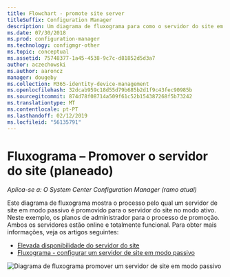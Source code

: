 ```yaml
---
title: Flowchart - promote site server
titleSuffix: Configuration Manager
description: Um diagrama de fluxograma para como o servidor do site em modo passivo é promovido como ativa no Configuration Manager.
ms.date: 07/30/2018
ms.prod: configuration-manager
ms.technology: configmgr-other
ms.topic: conceptual
ms.assetid: 75748377-1a45-4538-9c7c-d81852d5d3a7
author: aczechowski
ms.author: aaroncz
manager: dougeby
ms.collection: M365-identity-device-management
ms.openlocfilehash: 32dcab959c18d55d79b685b2d1f9c43fec90985b
ms.sourcegitcommit: 874d78f08714a509f61c52b154387268f5b73242
ms.translationtype: MT
ms.contentlocale: pt-PT
ms.lasthandoff: 02/12/2019
ms.locfileid: "56135791"
---
```

# <a name="flowchart---promote-site-server-planned"></a>Fluxograma – Promover o servidor do site (planeado)

*Aplica-se a: O System Center Configuration Manager (ramo atual)*

Este diagrama de fluxograma mostra o processo pelo qual um servidor de site em modo passivo é promovido para o servidor do site no modo ativo. Neste exemplo, os planos de administrador para o processo de promoção. Ambos os servidores estão online e totalmente funcional. Para obter mais informações, veja os artigos seguintes:  
- [Elevada disponibilidade do servidor do site](/sccm/core/servers/deploy/configure/site-server-high-availability)  
- [Fluxograma - configurar um servidor de site em modo passivo](/sccm/core/servers/deploy/configure/passive-site-server-flowchart)

![Diagrama de fluxograma promover um servidor de site em modo passivo](media/promote-site-server.png)
